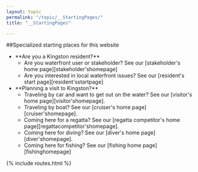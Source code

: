 ```yaml
---
layout: topic
permalink: "/topic/__StartingPages/"
title: "__StartingPages"

---
```


##Specialized starting places for this website

<ul>
<li> **Are you a Kingston resident?**
  <ul>
  <li> Are you waterfront user or stakeholder?  See our [stakeholder's home page][stakeholder'shomepage]
  <li> Are you interested in local waterfront issues? See our [resident's start page][resident'sstartpage]
  </ul>
<li> **Planning a visit to Kingston?**
  <ul>
  <li> Traveling by car and want to get out on the water? See our [visitor's home page][visitor'shomepage].
  <li> Traveling by boat? See our [cruiser's home page][cruiser'shomepage].
  <li> Coming here for a regatta? See our [regatta competitor's home page][regattacompetitor'shomepage].
  <li> Coming here for diving? See our [diver's home page][diver'shomepage].
  <li> Coming here for fishing? See our [fishing home page][fishinghomepage]
  </ul>
</ul>

{% include routes.html %}

